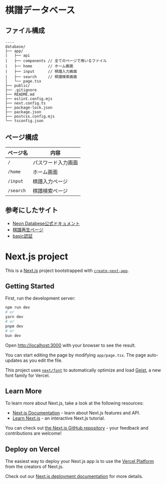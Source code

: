 # 棋譜データベース

## ファイル構成
```
----
database/
├── app/
|   ├── api        
|   ├── components // 全てのページで用いるファイル
|   ├── home       // ホーム画面
|   ├── input      // 棋譜入力画面
|   ├── search     // 棋譜検索画面
│   └── page.tsx
├── public/
├── .gitignore
├── README.md
├── eslint.config.mjs
├── next.config.ts
├── package-lock.json
├── package.json
├── postcss.config.mjs
└── tsconfig.json
```

## ページ構成
| ページ名 | 内容 |
| ---- | ---- |
| `/` | パスワード入力画面 |
| `/home` | ホーム画面 |
| `/input` | 棋譜入力ページ |
| `/search` | 棋譜検索ページ |

## 参考にしたサイト
- [Neon Databese公式ドキュメント](https://neon.tech/docs/introduction)
- [棋譜再生ページ](https://shogi-player.netlify.app/guide/)
- [basic認証](https://qiita.com/axoloto210/items/747eb784e61b173d30b8)

# Next.js project

This is a [Next.js](https://nextjs.org) project bootstrapped with [`create-next-app`](https://nextjs.org/docs/app/api-reference/cli/create-next-app).

## Getting Started

First, run the development server:

```bash
npm run dev
# or
yarn dev
# or
pnpm dev
# or
bun dev
```

Open [http://localhost:3000](http://localhost:3000) with your browser to see the result.

You can start editing the page by modifying `app/page.tsx`. The page auto-updates as you edit the file.

This project uses [`next/font`](https://nextjs.org/docs/app/building-your-application/optimizing/fonts) to automatically optimize and load [Geist](https://vercel.com/font), a new font family for Vercel.

## Learn More

To learn more about Next.js, take a look at the following resources:

- [Next.js Documentation](https://nextjs.org/docs) - learn about Next.js features and API.
- [Learn Next.js](https://nextjs.org/learn) - an interactive Next.js tutorial.

You can check out [the Next.js GitHub repository](https://github.com/vercel/next.js) - your feedback and contributions are welcome!

## Deploy on Vercel

The easiest way to deploy your Next.js app is to use the [Vercel Platform](https://vercel.com/new?utm_medium=default-template&filter=next.js&utm_source=create-next-app&utm_campaign=create-next-app-readme) from the creators of Next.js.

Check out our [Next.js deployment documentation](https://nextjs.org/docs/app/building-your-application/deploying) for more details.